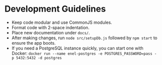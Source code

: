 # Development Guidelines

- Keep code modular and use CommonJS modules.
- Format code with 2-space indentation.
- Place new documentation under `docs/`.
- After making changes, run `node src/setupDb.js` followed by `npm start` to ensure the app boots.
- If you need a PostgreSQL instance quickly, you can start one with Docker:
  `docker run --name enel-postgres -e POSTGRES_PASSWORD=pass -p 5432:5432 -d postgres`
